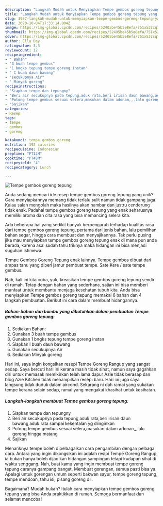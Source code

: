 ```yaml
---
description: "Langkah Mudah untuk Menyiapkan Tempe gembos goreng tepung yang Sempurna"
title: "Langkah Mudah untuk Menyiapkan Tempe gembos goreng tepung yang Sempurna"
slug: 3957-langkah-mudah-untuk-menyiapkan-tempe-gembos-goreng-tepung-yang-sempurna
date: 2020-10-04T17:33:14.894Z
image: https://img-global.cpcdn.com/recipes/52405be45b5e8efa/751x532cq70/tempe-gembos-goreng-tepung-foto-resep-utama.jpg
thumbnail: https://img-global.cpcdn.com/recipes/52405be45b5e8efa/751x532cq70/tempe-gembos-goreng-tepung-foto-resep-utama.jpg
cover: https://img-global.cpcdn.com/recipes/52405be45b5e8efa/751x532cq70/tempe-gembos-goreng-tepung-foto-resep-utama.jpg
author: Ella Day
ratingvalue: 3.3
reviewcount: 12
recipeingredient:
- " Bahan"
- "3 buah tempe gembus"
- "1 bngks tepung tempe goreng instan"
- " I buah daun bawang"
- "secukupnya Air"
- " Minyak goreng"
recipeinstructions:
- "Siapkan tempe dan tepungny"
- "Beri air secukupnya pada tepung,aduk rata,beri irisan daun bawang,aduk rata sampai kekentalan yg diinginkan"
- "Potong tempe gembus sesuai selera,masukan dalam adonan,,,lalu goreng hingga matang"
- "Sajikan"
categories:
- Resep
tags:
- tempe
- gembos
- goreng

katakunci: tempe gembos goreng 
nutrition: 192 calories
recipecuisine: Indonesian
preptime: "PT12M"
cooktime: "PT48M"
recipeyield: "4"
recipecategory: Lunch

---
```



![Tempe gembos goreng tepung](https://img-global.cpcdn.com/recipes/52405be45b5e8efa/751x532cq70/tempe-gembos-goreng-tepung-foto-resep-utama.jpg)

Anda sedang mencari ide resep tempe gembos goreng tepung yang unik? Cara menyiapkannya memang tidak terlalu sulit namun tidak gampang juga. Kalau salah mengolah maka hasilnya akan hambar dan justru cenderung tidak enak. Padahal tempe gembos goreng tepung yang enak seharusnya memiliki aroma dan cita rasa yang bisa memancing selera kita.

Ada beberapa hal yang sedikit banyak berpengaruh terhadap kualitas rasa dari tempe gembos goreng tepung, pertama dari jenis bahan, lalu pemilihan bahan segar, hingga cara membuat dan menyajikannya. Tak perlu pusing jika mau menyiapkan tempe gembos goreng tepung enak di mana pun anda berada, karena asal sudah tahu triknya maka hidangan ini bisa menjadi suguhan istimewa.

Tempe Gembos Goreng Tepung enak lainnya. Tempe gembos dibuat dari ampas tahu yang diberi jamur pembuat tempe. Sate Kere / sate tempe gembus.


Nah, kali ini kita coba, yuk, kreasikan tempe gembos goreng tepung sendiri di rumah. Tetap dengan bahan yang sederhana, sajian ini bisa memberi manfaat untuk membantu menjaga kesehatan tubuh kita. Anda bisa menyiapkan Tempe gembos goreng tepung memakai 6 bahan dan 4 langkah pembuatan. Berikut ini cara dalam membuat hidangannya.

<!--inarticleads1-->

##### Bahan-bahan dan bumbu yang dibutuhkan dalam pembuatan Tempe gembos goreng tepung:

1. Sediakan  Bahan:
1. Gunakan 3 buah tempe gembus
1. Gunakan 1 bngks tepung tempe goreng instan
1. Siapkan  I buah daun bawang
1. Gunakan secukupnya Air
1. Sediakan  Minyak goreng


Hari ini, saya ingin kongsikan resepi Tempe Goreng Rangup yang sangat sedap. Saya bercuti hari ini kerana masih tidak sihat, namun saya gagahkan diri untuk memasak memikirkan telah lama dapur Azie tidak berasap dan blog Azie Kitchen tidak menampilkan resepi baru. Hari ini juga saya langsung tidak duduk dalam aircond. Sekarang ni dah ramai yang sukakan tempe kerana selain sedap, ramai yang mengakui khasihat untuk kesihatan. 

<!--inarticleads2-->

##### Langkah-langkah membuat Tempe gembos goreng tepung:

1. Siapkan tempe dan tepungny
1. Beri air secukupnya pada tepung,aduk rata,beri irisan daun bawang,aduk rata sampai kekentalan yg diinginkan
1. Potong tempe gembus sesuai selera,masukan dalam adonan,,,lalu goreng hingga matang
1. Sajikan


Menariknya tempe boleh dipelbagaikan cara pengambilan dengan pelbagai cara. Antara yang ingin dikongsikan ini adalah resipi Tempe Goreng Rangup, ia bukan hanya boleh dijadikan hidangan sampingan tetapi kudapan sihat di waktu senggang. Nah, buat kamu yang ingin membuat tempe goreng tepung caranya gampang banget. Membuat gorengan, semua pasti bisa ya. Apalagi untuk gorengan umum seperti bakwan sayur, tempe goreng tepung, tempe mendoan, tahu isi, pisang goreng dll. 

Bagaimana? Mudah bukan? Itulah cara menyiapkan tempe gembos goreng tepung yang bisa Anda praktikkan di rumah. Semoga bermanfaat dan selamat mencoba!
